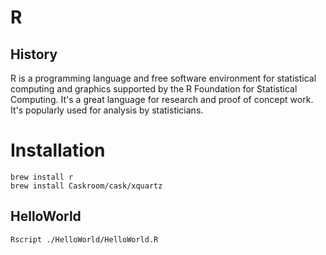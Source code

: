 # R

## History

R is a programming language and free software environment for statistical computing and graphics supported by the R Foundation for Statistical Computing. It's a great language for research and proof of concept work. It's popularly used for analysis by statisticians.

# Installation

```
brew install r
brew install Caskroom/cask/xquartz
```

## HelloWorld

```
Rscript ./HelloWorld/HelloWorld.R
```
